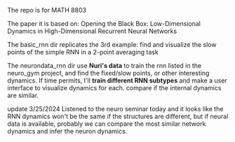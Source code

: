 The repo is for MATH 8803

The paper it is based on: Opening the Black Box: Low-Dimensional Dynamics
in High-Dimensional Recurrent Neural Networks

The basic_rnn dir replicates the 3rd example: find and visualize the slow points of the simple RNN in a 2-point averaging task

The neurondata_rnn dir use **Nuri's data** to train the rnn listed in the neuro_gym project, and find the fixed/slow points, or other interesting dynamics. If time permits, I'll **train different RNN subtypes** and make a user interface to visualize dynamics for each. compare if the internal dynamics are similar. 

update 3/25/2024
Listened to the neuro seminar today and it looks like the RNN dynamics won't be the same if the structures are different, but if neural data is available, probably we can compare the most similar network dynamics and infer the neuron dynamics. 